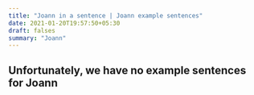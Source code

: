 ```yaml
---
title: "Joann in a sentence | Joann example sentences"
date: 2021-01-20T19:57:50+05:30
draft: falses
summary: "Joann"
---
```

## Unfortunately, we have no example sentences for Joann                 
